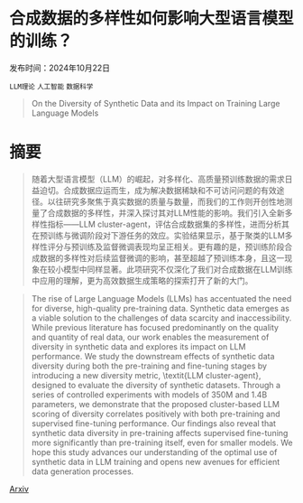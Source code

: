 # 合成数据的多样性如何影响大型语言模型的训练？

发布时间：2024年10月22日

`LLM理论` `人工智能` `数据科学`

> On the Diversity of Synthetic Data and its Impact on Training Large Language Models

# 摘要

> 随着大型语言模型（LLM）的崛起，对多样化、高质量预训练数据的需求日益迫切。合成数据应运而生，成为解决数据稀缺和不可访问问题的有效途径。以往研究多聚焦于真实数据的质量与数量，而我们的工作则开创性地测量了合成数据的多样性，并深入探讨其对LLM性能的影响。我们引入全新多样性指标——LLM cluster-agent，评估合成数据集的多样性，进而分析其在预训练与微调阶段对下游任务的效应。实验结果显示，基于聚类的LLM多样性评分与预训练及监督微调表现均呈正相关。更有趣的是，预训练阶段合成数据的多样性对后续监督微调的影响，甚至超越了预训练本身，且这一现象在较小模型中同样显著。此项研究不仅深化了我们对合成数据在LLM训练中应用的理解，更为高效数据生成策略的探索打开了新的大门。

> The rise of Large Language Models (LLMs) has accentuated the need for diverse, high-quality pre-training data. Synthetic data emerges as a viable solution to the challenges of data scarcity and inaccessibility. While previous literature has focused predominantly on the quality and quantity of real data, our work enables the measurement of diversity in synthetic data and explores its impact on LLM performance. We study the downstream effects of synthetic data diversity during both the pre-training and fine-tuning stages by introducing a new diversity metric, \textit{LLM cluster-agent}, designed to evaluate the diversity of synthetic datasets. Through a series of controlled experiments with models of 350M and 1.4B parameters, we demonstrate that the proposed cluster-based LLM scoring of diversity correlates positively with both pre-training and supervised fine-tuning performance. Our findings also reveal that synthetic data diversity in pre-training affects supervised fine-tuning more significantly than pre-training itself, even for smaller models. We hope this study advances our understanding of the optimal use of synthetic data in LLM training and opens new avenues for efficient data generation processes.

[Arxiv](https://arxiv.org/abs/2410.15226)